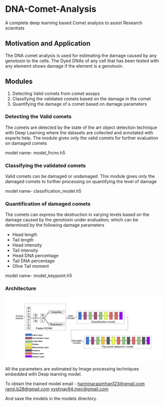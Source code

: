 # DNA-Comet-Analysis
A complete deep learning based Comet analysis to assist Research scientists

## Motivation and Application
The DNA comet analysis is used for estimating the damage caused by any genotoxin to the cells. The Dyed DNAs of any cell that has been tested with any elememt shows damage if the element is a genotoxin. 

## Modules
1. Detecting Valid comets from comet assays
2. Classifying the validated comets based on the damage in the comet
3. Quantifying the damage of a comet based on damage parameters

### Detecting the Valid comets
The comets are detected by the state of the art object detection technique with Deep Learning where the datasets are collected and annotated with experts help.
The module gives only the valid comets for further evaluation on damaged comets

model name- model_frcnn.h5

### Classifying the validated comets
Valid comets can be damaged or undamaged. This module gives only the damaged comets to further processing on quantifying the level of damage

model name- classification_model.h5

### Quantification of damaged comets
The comets can express the destruction in varying levels based on the damage caused by the genotoxin under evaluation; which can be determined by the following damage parameters
* Head length
* Tail length
* Head intensity
* Tail intensity
* Head DNA percentage
* Tail DNA percentage
* Olive Tail moment

model name- model_keypoint.h5

### Architecture 
![preview1](archi.PNG)

All the parameters are estimated by Image processing techniques embedded with Deep learning model.

To obtain the trained model email - 
harininarasimhan123@gmail.com
ramji.b28@gmail.com
vyshnav94.mec@gmail.com

And save the models in the models directory.

